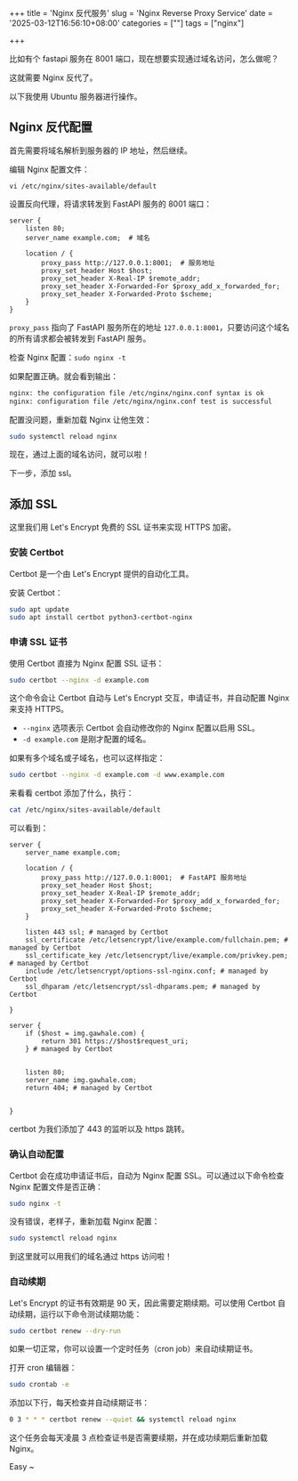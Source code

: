+++
title = 'Nginx 反代服务'
slug = 'Nginx Reverse Proxy Service'
date = '2025-03-12T16:56:10+08:00'
categories = [""]
tags = ["nginx"]

+++



比如有个 fastapi 服务在 8001 端口，现在想要实现通过域名访问，怎么做呢？

这就需要 Nginx 反代了。

以下我使用 Ubuntu 服务器进行操作。



## Nginx 反代配置

首先需要将域名解析到服务器的 IP 地址，然后继续。



编辑 Nginx 配置文件：

`vi /etc/nginx/sites-available/default`

设置反向代理，将请求转发到 FastAPI 服务的 8001 端口：

```nginx
server {
    listen 80;
    server_name example.com;  # 域名

    location / {
        proxy_pass http://127.0.0.1:8001;  # 服务地址
        proxy_set_header Host $host;
        proxy_set_header X-Real-IP $remote_addr;
        proxy_set_header X-Forwarded-For $proxy_add_x_forwarded_for;
        proxy_set_header X-Forwarded-Proto $scheme;
    }
}
```

 `proxy_pass` 指向了 FastAPI 服务所在的地址 `127.0.0.1:8001`，只要访问这个域名的所有请求都会被转发到 FastAPI 服务。



检查 Nginx 配置：`sudo nginx -t`

如果配置正确。就会看到输出：

```bash
nginx: the configuration file /etc/nginx/nginx.conf syntax is ok
nginx: configuration file /etc/nginx/nginx.conf test is successful
```



配置没问题，重新加载 Nginx 让他生效：

```bash
sudo systemctl reload nginx
```



现在，通过上面的域名访问，就可以啦！

下一步，添加 ssl。



## 添加 SSL

这里我们用 Let's Encrypt 免费的 SSL 证书来实现 HTTPS 加密。



### 安装 Certbot

Certbot 是一个由 Let's Encrypt 提供的自动化工具。

安装 Certbot：

```bash
sudo apt update
sudo apt install certbot python3-certbot-nginx
```



### 申请 SSL 证书

使用 Certbot 直接为 Nginx 配置 SSL 证书：

```bash
sudo certbot --nginx -d example.com
```

这个命令会让 Certbot 自动与 Let's Encrypt 交互，申请证书，并自动配置 Nginx 来支持 HTTPS。

- `--nginx` 选项表示 Certbot 会自动修改你的 Nginx 配置以启用 SSL。
- `-d example.com` 是刚才配置的域名。



如果有多个域名或子域名，也可以这样指定：

```bash
sudo certbot --nginx -d example.com -d www.example.com
```



来看看 certbot 添加了什么，执行：

```bash
cat /etc/nginx/sites-available/default
```

可以看到：

```
server {
    server_name example.com;

    location / {
        proxy_pass http://127.0.0.1:8001;  # FastAPI 服务地址
        proxy_set_header Host $host;
        proxy_set_header X-Real-IP $remote_addr;
        proxy_set_header X-Forwarded-For $proxy_add_x_forwarded_for;
        proxy_set_header X-Forwarded-Proto $scheme;
    }

    listen 443 ssl; # managed by Certbot
    ssl_certificate /etc/letsencrypt/live/example.com/fullchain.pem; # managed by Certbot
    ssl_certificate_key /etc/letsencrypt/live/example.com/privkey.pem; # managed by Certbot
    include /etc/letsencrypt/options-ssl-nginx.conf; # managed by Certbot
    ssl_dhparam /etc/letsencrypt/ssl-dhparams.pem; # managed by Certbot

}

server {
    if ($host = img.gawhale.com) {
        return 301 https://$host$request_uri;
    } # managed by Certbot


    listen 80;
    server_name img.gawhale.com;
    return 404; # managed by Certbot


}
```

certbot 为我们添加了 443 的监听以及 https 跳转。





### 确认自动配置

Certbot 会在成功申请证书后，自动为 Nginx 配置 SSL。可以通过以下命令检查 Nginx 配置文件是否正确：

```bash
sudo nginx -t
```

没有错误，老样子，重新加载 Nginx 配置：

```bash
sudo systemctl reload nginx
```

到这里就可以用我们的域名通过 https 访问啦！



### 自动续期

Let's Encrypt 的证书有效期是 90 天，因此需要定期续期。可以使用 Certbot 自动续期，运行以下命令测试续期功能：

```bash
sudo certbot renew --dry-run
```

如果一切正常，你可以设置一个定时任务（cron job）来自动续期证书。

打开 cron 编辑器：

```bash
sudo crontab -e
```

添加以下行，每天检查并自动续期证书：

```bash
0 3 * * * certbot renew --quiet && systemctl reload nginx
```

这个任务会每天凌晨 3 点检查证书是否需要续期，并在成功续期后重新加载 Nginx。



Easy ~

